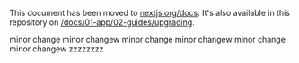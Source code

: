 This document has been moved to [nextjs.org/docs](https://nextjs.org/docs/app/getting-started/upgrading). It's also available in this repository on [/docs/01-app/02-guides/upgrading](/docs/01-app/02-guides/upgrading).

minor change
minor changew
minor change
minor changew
minor change
minor changew
zzzzzzzz
